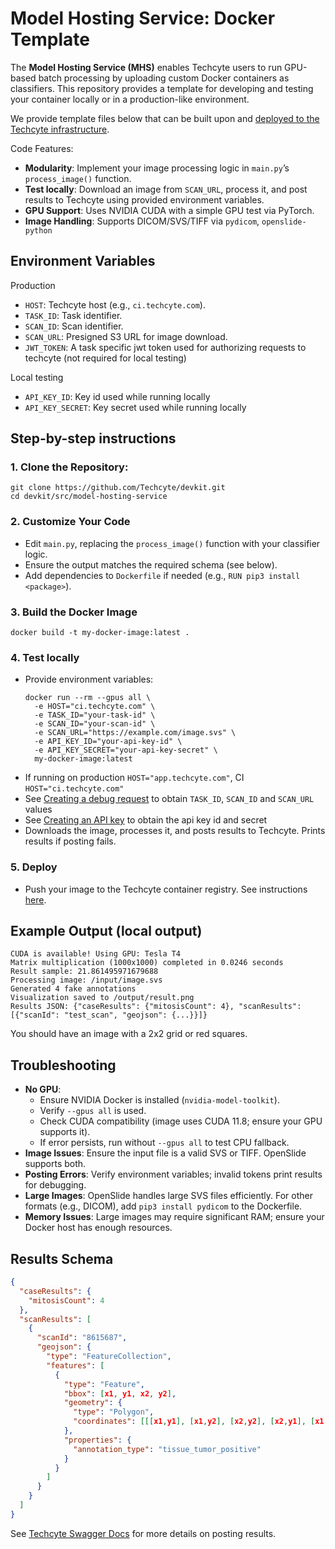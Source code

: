 # Model Hosting Service: Docker Template

The **Model Hosting Service (MHS)** enables Techcyte users to run GPU-based batch processing by uploading custom Docker containers as classifiers. This repository provides a template for developing and testing your container locally or in a production-like environment.

We provide template files below that can be built upon and [deployed to the Techcyte infrastructure](guides/model-hosting-service/index.md).

Code Features:

- **Modularity**: Implement your image processing logic in `main.py`’s `process_image()` function.
- **Test locally**: Download an image from `SCAN_URL`, process it, and post results to Techcyte using provided environment variables.
- **GPU Support**: Uses NVIDIA CUDA with a simple GPU test via PyTorch.
- **Image Handling**: Supports DICOM/SVS/TIFF via `pydicom`, `openslide-python`

## Environment Variables

Production

  - `HOST`: Techcyte host (e.g., `ci.techcyte.com`).
  - `TASK_ID`: Task identifier.
  - `SCAN_ID`: Scan identifier.
  - `SCAN_URL`: Presigned S3 URL for image download.
  - `JWT_TOKEN`: A task specific jwt token used for authorizing requests to techcyte (not required for local testing)

Local testing

  - `API_KEY_ID`: Key id used while running locally
  - `API_KEY_SECRET`: Key secret used while running locally
  

## Step-by-step instructions

### 1. Clone the Repository:
   ```
   git clone https://github.com/Techcyte/devkit.git
   cd devkit/src/model-hosting-service
   ```

### 2. Customize Your Code
   - Edit `main.py`, replacing the `process_image()` function with your classifier logic.
   - Ensure the output matches the required schema (see below).
   - Add dependencies to `Dockerfile` if needed (e.g., `RUN pip3 install <package>`).

### 3. Build the Docker Image
  ```
  docker build -t my-docker-image:latest .
  ```

### 4. Test locally
   - Provide environment variables:
     ```
     docker run --rm --gpus all \
       -e HOST="ci.techcyte.com" \
       -e TASK_ID="your-task-id" \
       -e SCAN_ID="your-scan-id" \
       -e SCAN_URL="https://example.com/image.svs" \
       -e API_KEY_ID="your-api-key-id" \
       -e API_KEY_SECRET="your-api-key-secret" \
       my-docker-image:latest
     ```
   - If running on production `HOST="app.techcyte.com"`, CI `HOST="ci.techcyte.com"`
   - See [Creating a debug request](./guides/creating-a-debug-request/index.md) to obtain `TASK_ID`, `SCAN_ID` and `SCAN_URL` values
   - See [Creating an API key](./guides/creating-an-api-key/index.md) to obtain the api key id and secret
   - Downloads the image, processes it, and posts results to Techcyte. Prints results if posting fails.

### 5. Deploy
   - Push your image to the Techcyte container registry. See instructions [here](guides/model-hosting-service/index.md).


## Example Output (local output)
```
CUDA is available! Using GPU: Tesla T4
Matrix multiplication (1000x1000) completed in 0.0246 seconds
Result sample: 21.861495971679688
Processing image: /input/image.svs
Generated 4 fake annotations
Visualization saved to /output/result.png
Results JSON: {"caseResults": {"mitosisCount": 4}, "scanResults": [{"scanId": "test_scan", "geojson": {...}}]}
```

You should have an image with a 2x2 grid or red squares.


## Troubleshooting
- **No GPU**:
  - Ensure NVIDIA Docker is installed (`nvidia-model-toolkit`).
  - Verify `--gpus all` is used.
  - Check CUDA compatibility (image uses CUDA 11.8; ensure your GPU supports it).
  - If error persists, run without `--gpus all` to test CPU fallback.
- **Image Issues**: Ensure the input file is a valid SVS or TIFF. OpenSlide supports both.
- **Posting Errors**: Verify environment variables; invalid tokens print results for debugging.
- **Large Images**: OpenSlide handles large SVS files efficiently. For other formats (e.g., DICOM), add `pip3 install pydicom` to the Dockerfile.
- **Memory Issues**: Large images may require significant RAM; ensure your Docker host has enough resources.

## Results Schema

```json
{
  "caseResults": {
    "mitosisCount": 4
  },
  "scanResults": [
    {
      "scanId": "8615687",
      "geojson": {
        "type": "FeatureCollection",
        "features": [
          {
            "type": "Feature",
            "bbox": [x1, y1, x2, y2],
            "geometry": {
              "type": "Polygon",
              "coordinates": [[[x1,y1], [x1,y2], [x2,y2], [x2,y1], [x1,y1]]]
            },
            "properties": {
              "annotation_type": "tissue_tumor_positive"
            }
          }
        ]
      }
    }
  ]
}
```

See [Techcyte Swagger Docs](https://api.app.techcyte.com/docs/#/External%20Results/ExternalResults) for more details on posting results.
